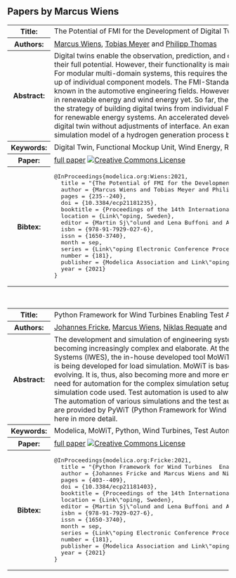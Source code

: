 ## Papers by Marcus Wiens
<table><tr><th>Title:</th>
<td>The Potential of FMI for the Development of Digital Twins for Large Modular Multi-Domain Systems</td>
</tr>
<tr><th>Authors:</th>
<td>
<a href="/proceedings/authors/MarcusWiens">Marcus Wiens</a>, <a href="/proceedings/authors/TobiasMeyer">Tobias Meyer</a> and <a href="/proceedings/authors/PhilippThomas">Philipp Thomas</a></td>
</tr>
<tr><th>Abstract:</th>
<td>Digital twins enable the observation, prediction, and optimization of a physical system and thus allow to realize their full potential. However, their functionality is mainly based on simulation models of the entire system behavior. For modular multi-domain systems, this requires the extensive use of dynamically composed models that are made up of individual component models. The FMI-Standard forms a solid foundation for this problem and is very well known in the automotive engineering fields. However, composed system models using FMI are not widely adapted in renewable energy and wind energy yet. So far, the coupling of simulation models is limited. This paper discusses the strategy of building digital twins from individual FMUs with predefined model interfaces based on an ontology for renewable energy systems. An accelerated development is enabled by the exchange of sub-models in the digital twin without adjustments of interface. An example for the proposed process is given by the composed simulation model of a hydrogen generation process based on wind energy.</td></tr>
<tr><th>Keywords:</th>
<td>Digital Twin, Functional Mockup Unit, Wind Energy, Renewable Energy, Ontology</td></tr>
<tr><th>Paper:</th>
<td><a href="https://doi.org/10.3384/ecp21181235">full paper</a> <a rel="license" href="http://creativecommons.org/licenses/by/4.0/"><img alt="Creative Commons License" style="border-width:0" src="https://i.creativecommons.org/l/by/4.0/80x15.png" /></a></td>
</tr>
<tr><th>Bibtex:</th>
<td><pre>
@InProceedings{modelica.org:Wiens:2021,
  title = &quot;{The Potential of FMI for the Development of Digital Twins for Large Modular Multi-Domain Systems}&quot;,
  author = {Marcus Wiens and Tobias Meyer and Philipp Thomas},
  pages = {235--240},
  doi = {10.3384/ecp21181235},
  booktitle = {Proceedings of the 14th International Modelica Conference},
  location = {Link\&quot;oping, Sweden},
  editor = {Martin Sj\&quot;olund and Lena Buffoni and Adrian Pop and Lennart Ochel},
  isbn = {978-91-7929-027-6},
  issn = {1650-3740},
  month = sep,
  series = {Link\&quot;oping Electronic Conference Proceedings},
  number = {181},
  publisher = {Modelica Association and Link\&quot;oping University Electronic Press},
  year = {2021}
}
</pre></td></tr>
</table><br>

<table><tr><th>Title:</th>
<td>Python Framework for Wind Turbines  Enabling Test Automation of MoWiT</td>
</tr>
<tr><th>Authors:</th>
<td>
<a href="/proceedings/authors/JohannesFricke">Johannes Fricke</a>, <a href="/proceedings/authors/MarcusWiens">Marcus Wiens</a>, <a href="/proceedings/authors/NiklasRequate">Niklas Requate</a> and <a href="/proceedings/authors/MareikeLeimeister">Mareike Leimeister</a></td>
</tr>
<tr><th>Abstract:</th>
<td>The development and simulation of engineering systems, especially wind turbines, is becoming increasingly complex and elaborate. At the Fraunhofer Institute for Wind Energy Systems (IWES), the in-house developed tool MoWiT (Modelica library for Wind Turbines) is being developed for load simulation. MoWiT is based on Modelica and is constantly evolving. It is, thus, also becoming more and more enhanced. This results in an increased need for automation for the complex simulation setups and a need for quality assurance of simulation code used. Test automation is used to always ensure the quality of the code. The automation of various simulations and the test automation for the load simulation code are provided by PyWiT (Python Framework for Wind Turbines), which will be presented here in more detail.</td></tr>
<tr><th>Keywords:</th>
<td>Modelica, MoWiT, Python, Wind Turbines, Test Automation</td></tr>
<tr><th>Paper:</th>
<td><a href="https://doi.org/10.3384/ecp21181403">full paper</a> <a rel="license" href="http://creativecommons.org/licenses/by/4.0/"><img alt="Creative Commons License" style="border-width:0" src="https://i.creativecommons.org/l/by/4.0/80x15.png" /></a></td>
</tr>
<tr><th>Bibtex:</th>
<td><pre>
@InProceedings{modelica.org:Fricke:2021,
  title = &quot;{Python Framework for Wind Turbines  Enabling Test Automation of MoWiT}&quot;,
  author = {Johannes Fricke and Marcus Wiens and Niklas Requate and Mareike Leimeister},
  pages = {403--409},
  doi = {10.3384/ecp21181403},
  booktitle = {Proceedings of the 14th International Modelica Conference},
  location = {Link\&quot;oping, Sweden},
  editor = {Martin Sj\&quot;olund and Lena Buffoni and Adrian Pop and Lennart Ochel},
  isbn = {978-91-7929-027-6},
  issn = {1650-3740},
  month = sep,
  series = {Link\&quot;oping Electronic Conference Proceedings},
  number = {181},
  publisher = {Modelica Association and Link\&quot;oping University Electronic Press},
  year = {2021}
}
</pre></td></tr>
</table><br>
